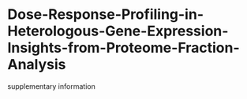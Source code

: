 # Dose-Response-Profiling-in-Heterologous-Gene-Expression-Insights-from-Proteome-Fraction-Analysis
supplementary information
